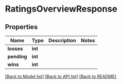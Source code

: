 # RatingsOverviewResponse

## Properties
Name | Type | Description | Notes
------------ | ------------- | ------------- | -------------
**losses** | **int** |  | 
**pending** | **int** |  | 
**wins** | **int** |  | 

[[Back to Model list]](../README.md#documentation-for-models) [[Back to API list]](../README.md#documentation-for-api-endpoints) [[Back to README]](../README.md)

